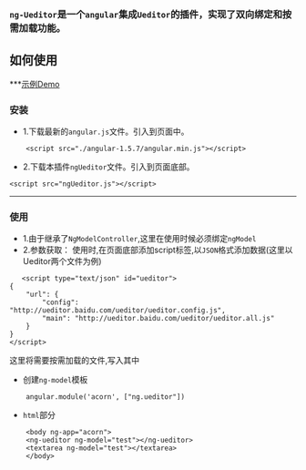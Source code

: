 
### `ng-Ueditor`是一个`angular`集成`Ueditor`的插件，实现了双向绑定和按需加载功能。



## 如何使用
***[示例Demo]()
### 安装

 - 1.下载最新的`angular.js`文件。引入到页面中。
```
    <script src="./angular-1.5.7/angular.min.js"></script>

```
- 2.下载本插件`ngUeditor`文件。引入到页面底部。
```
<script src="ngUeditor.js"></script>
```
***
### 使用

- 1.由于继承了`NgModelController`,这里在使用时候必须绑定`ngModel`
- 2.参数获取：
   使用时,在页面底部添加script标签,以`JSON`格式添加数据(这里以Ueditor两个文件为例)
```
   <script type="text/json" id="ueditor">
{
    "url": {
        "config": "http://ueditor.baidu.com/ueditor/ueditor.config.js",
        "main": "http://ueditor.baidu.com/ueditor/ueditor.all.js"
    }
}
</script>
```
   这里将需要按需加载的文件,写入其中
- 创建`ng-model`模板
```
    angular.module('acorn', ["ng.ueditor"])
```
- `html`部分
```
    <body ng-app="acorn">
    <ng-ueditor ng-model="test"></ng-ueditor>
    <textarea ng-model="test"></textarea>
    </body>
```
